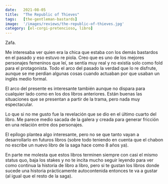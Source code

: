 ```yaml
---
date:   2021-08-05
title:  "The Republic of Thieves"
tags:   [the-gentleman-bastards]
image:  '/images/reviews/the-republic-of-thieves.jpg'
category: [el-corgi-pretencioso, libro]
---
```

Zafa.

Me interesaba ver quien era la chica que estaba con los demás bastardos en el pasado y eso estuvo re piola. Creo que es uno de los mejores personajes femeninos que leí, se sentía muy real y no existía solo como fold para el protagonista. Todo el arco del pasado la verdad que lo re disfrute, aunque se me perdian algunas cosas cuando actuaban por que usaban un inglés medio formal.

El arco del presente es interesante también aunque no dispara para cualquier lado como en los dos libros anteriores. Están buenas las situaciones que se presentan a partir de la trama, pero nada muy espectacular.

Lo que si no me gusto fue la revelación que se dio en el último cuarto del libro. Me parece medio sacada de la galera y creada para generar fricción en una relación entre dos personajes.

El epílogo plantea algo interesante, pero no se que tanto vayan a desarrollarlo en futuros libros (sobre todo teniendo en cuenta que el chabon no escribe un nuevo libro de la saga hace como 8 años ya).

En parte me molesta que estos libros terminen siempre con casi el mismo status quo, baja los stakes y no te incita mucho seguir leyendo para ver como continua la historia de libro a libro, pero si te gustan los libros donde sucede una historia prácticamente autocontenida entonces te va a gustar (al igual que el resto de la saga).
